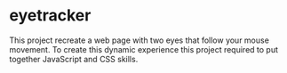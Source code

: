 # eyetracker
This project recreate a web page with two eyes that follow your mouse movement. To create this dynamic experience this project required to put together JavaScript and CSS skills.
